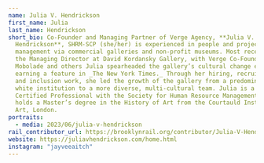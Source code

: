 ```yaml
---
name: Julia V. Hendrickson
first_name: Julia
last_name: Hendrickson
short_bio: Co-Founder and Managing Partner of Verge Agency, **Julia V.
  Hendrickson**, SHRM-SCP (she/her) is experienced in people and project
  management via commercial galleries and non-profit museums. Most recently as
  the Managing Director at David Kordansky Gallery, with Verge Co-Founder Ola
  Mobolade and others Julia spearheaded the gallery’s cultural change efforts,
  earning a feature in _The New York Times._ Through her hiring, recruitment,
  and inclusion work, she led the growth of the gallery from a predominantly
  white institution to a more diverse, multi-cultural team. Julia is a Senior
  Certified Professional with the Society for Human Resource Management, and
  holds a Master’s degree in the History of Art from the Courtauld Institute of
  Art, London.
portraits:
  - media: 2023/06/julia-v-hendrickson
rail_contributor_url: https://brooklynrail.org/contributor/Julia-V-Hendrickson
website: https://juliavhendrickson.com/home.html
instagram: "jayveeaitch"
---
```

